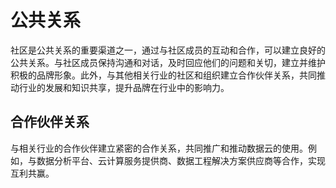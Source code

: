 # 公共关系

社区是公共关系的重要渠道之一，通过与社区成员的互动和合作，可以建立良好的公共关系。与社区成员保持沟通和对话，及时回应他们的问题和关切，建立并维护积极的品牌形象。此外，与其他相关行业的社区和组织建立合作伙伴关系，共同推动行业的发展和知识共享，提升品牌在行业中的影响力。

## 合作伙伴关系

与相关行业的合作伙伴建立紧密的合作关系，共同推广和推动数据云的使用。例如，与数据分析平台、云计算服务提供商、数据工程解决方案供应商等合作，实现互利共赢。
